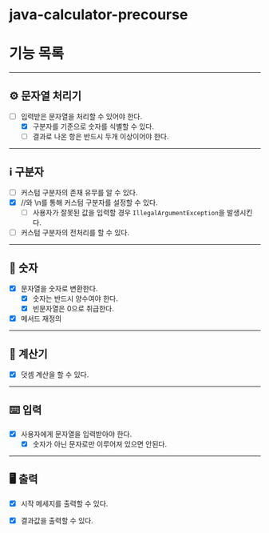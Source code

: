 # java-calculator-precourse

# 기능 목록

---

## ⚙️ 문자열 처리기

- [ ] 입력받은 문자열을 처리할 수 있어야 한다.
    - [x] 구분자를 기준으로 숫자를 식별할 수 있다.
    - [ ] 결과로 나온 항은 반드시 두개 이상이어야 한다.

---

## ℹ️ 구분자

- [ ] 커스텀 구분자의 존재 유무를 알 수 있다.
- [x] //와 \n를 통해 커스텀 구분자를 설정할 수 있다.
    - [ ] 사용자가 잘못된 값을 입력할 경우 `IllegalArgumentException`을 발생시킨다.
- [ ] 커스텀 구분자의 전처리를 할 수 있다.

---

## 🔢 숫자

- [x] 문자열을 숫자로 변환한다.
    - [x] 숫자는 반드시 양수여야 한다.
    - [x] 빈문자열은 0으로 취급한다.
- [x] 메서드 재정의

---

## 🧮 계산기

- [x] 덧셈 계산을 할 수 있다.

---

## ⌨️ 입력

- [x] 사용자에게 문자열을 입력받아야 한다.
    - [x] 숫자가 아닌 문자로만 이루어져 있으면 안된다.

---

## 🖥️ 출력

- [x] 시작 메세지를 출력할 수 있다.
- [x] 결과값을 출력할 수 있다.

